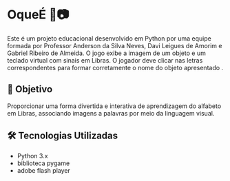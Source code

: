 # OqueÉ 🧠📷

Este é um projeto educacional desenvolvido em Python por uma equipe formada por Professor Anderson da Silva Neves, Davi Leigues de Amorim e Gabriel Ribeiro de Almeida. O jogo exibe a imagem de um objeto e um teclado virtual com sinais em Libras. O jogador deve clicar nas letras correspondentes para formar corretamente o nome do objeto apresentado .

## 🎯 Objetivo

Proporcionar uma forma divertida e interativa de aprendizagem do alfabeto em Libras, associando imagens a palavras por meio da linguagem visual.

## 🛠 Tecnologias Utilizadas

- Python 3.x
- biblioteca pygame
- adobe flash player

